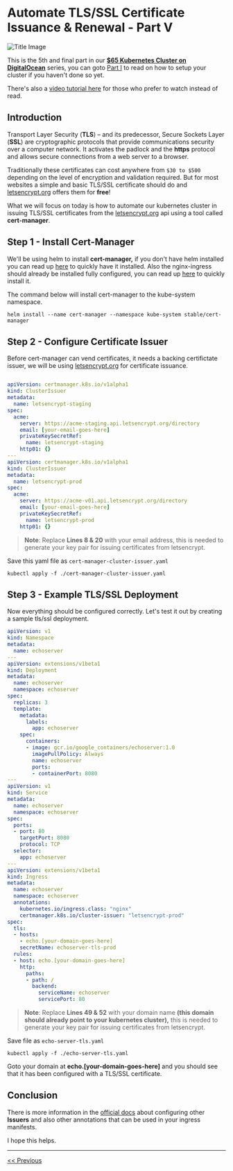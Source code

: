 # Automate TLS/SSL Certificate Issuance & Renewal - Part V

![Title Image](http://gdurl.com/K2Ra)

This is the 5th and final part in our [**$65 Kubernetes Cluster on DigitalOcean**](./README.md) series, you can goto [Part I](./Part-I.md) to read on how to setup your cluster if you haven't done so yet.

There's also a [video tutorial here](https://youtu.be/RuSz6S0WUlc) for those who prefer to watch instead of read.



## Introduction

Transport Layer Security (**TLS**) – and its predecessor, Secure Sockets Layer (**SSL**) are cryptographic protocols that provide communications security over a computer network. It activates the padlock and the **https** protocol and allows secure connections from a web server to a browser.

Traditionally these certificates can cost anywhere from `$30 to $500` depending on the level of encryption and validation required. But for most websites a simple and basic TLS/SSL certificate should do and [letsencrypt.org](https://www.letsencrypt.org) offers them for **free**!

What we will focus on today is how to automate our kubernetes cluster in issuing TLS/SSL certificates from the [letsencrypt.org](https://www.letsencrypt.org) api using a tool called **cert-manager**.



## Step 1 - Install Cert-Manager 

We'll be using helm to install **cert-manager,** if you don't have helm installed you can read up [here](./Part-IV.md) to quickly have it installed. Also the nginx-ingress should already be installed fully configured, you can read up [here](./Part-I.md#configure-nginx-ingress) to quickly install it. 

The command below will install cert-manager to the kube-system namespace.

```shell
helm install --name cert-manager --namespace kube-system stable/cert-manager
```



## Step 2 - Configure Certificate Issuer

Before cert-manager can vend certificates, it needs a backing certifictate issuer, we will be using [letsencrypt.org](https://www.letsencrypt.org) for certificate issuance. 

```yaml

apiVersion: certmanager.k8s.io/v1alpha1
kind: ClusterIssuer
metadata:
  name: letsencrypt-staging
spec:
  acme:
    server: https://acme-staging.api.letsencrypt.org/directory
    email: [your-email-goes-here]
    privateKeySecretRef:
      name: letsencrypt-staging
    http01: {}
---
apiVersion: certmanager.k8s.io/v1alpha1
kind: ClusterIssuer
metadata:
  name: letsencrypt-prod
spec:
  acme:
    server: https://acme-v01.api.letsencrypt.org/directory
    email: [your-email-goes-here]
    privateKeySecretRef:
      name: letsencrypt-prod
    http01: {}
```

> **Note**: Replace **Lines 8 & 20** with your email address, this is needed to generate your key pair for issuing certificates from letsencrypt.

Save this yaml file as `cert-manager-cluster-issuer.yaml`

```shell
kubectl apply -f ./cert-manager-cluster-issuer.yaml
```



## Step 3 - Example TLS/SSL Deployment

Now everything should be configured correctly. Let's test it out by creating a sample tls/ssl deployment. 

```yaml
apiVersion: v1
kind: Namespace
metadata:
  name: echoserver
---
apiVersion: extensions/v1beta1
kind: Deployment
metadata:
  name: echoserver
  namespace: echoserver
spec:
  replicas: 3
  template:
    metadata:
      labels:
        app: echoserver
    spec:
      containers:
      - image: gcr.io/google_containers/echoserver:1.0
        imagePullPolicy: Always
        name: echoserver
        ports:
        - containerPort: 8080
---
apiVersion: v1
kind: Service
metadata:
  name: echoserver
  namespace: echoserver
spec:
  ports:
  - port: 80
    targetPort: 8080
    protocol: TCP
  selector:
    app: echoserver
---
apiVersion: extensions/v1beta1
kind: Ingress
metadata:
  name: echoserver
  namespace: echoserver
  annotations:
    kubernetes.io/ingress.class: "nginx"
    certmanager.k8s.io/cluster-issuer: "letsencrypt-prod"
spec:
  tls:
  - hosts:
    - echo.[your-domain-goes-here]
    secretName: echoserver-tls-prod
  rules:
  - host: echo.[your-domain-goes-here]
    http:
      paths:
      - path: /
        backend:
          serviceName: echoserver
          servicePort: 80
```

> **Note**: Replace **Lines 49 & 52** with your domain name **(this domain should already point to your kubernetes cluster),** this is needed to generate your key pair for issuing certificates from letsencrypt.

Save file as `echo-server-tls.yaml`

```shell
kubectl apply -f ./echo-server-tls.yaml
```

Goto your domain at **echo.[your-domain-goes-here]** and you should see that it has been configured with a TLS/SSL certificate.



## Conclusion

There is more information in the [official docs](https://cert-manager.readthedocs.io) about configuring other **Issuers** and also other annotations that can be used in your ingress manifests.



I hope this helps.



***

[<< Previous](Part-IV.md)
